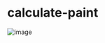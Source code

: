 # calculate-paint

![image](https://github.com/bntumb/calculate-paint/assets/51305376/81f6d25f-1ac9-45d5-a31e-1e932709db60)
